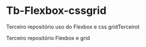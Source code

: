 # Tb-Flexbox-cssgrid
Terceiro repositório uso do Flexbox e css gridTerceirot

Terceiro repositório  Flexbox e grid
